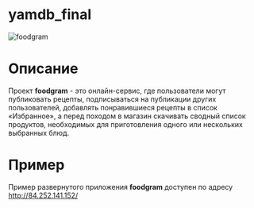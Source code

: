 # yamdb_final
![foodgram](https://github.com/OneMoreZanuda/foodgram-project/actions/workflows/main.yml/badge.svg)

# Описание
Проект **foodgram** - это онлайн-сервис, где пользователи могут публиковать рецепты, подписываться на публикации других пользователей, добавлять понравившиеся рецепты в список «Избранное», а перед походом в магазин скачивать сводный список продуктов, необходимых для приготовления одного или нескольких выбранных блюд.

# Пример
Пример развернутого приложения **foodgram** доступен по адресу http://84.252.141.152/
